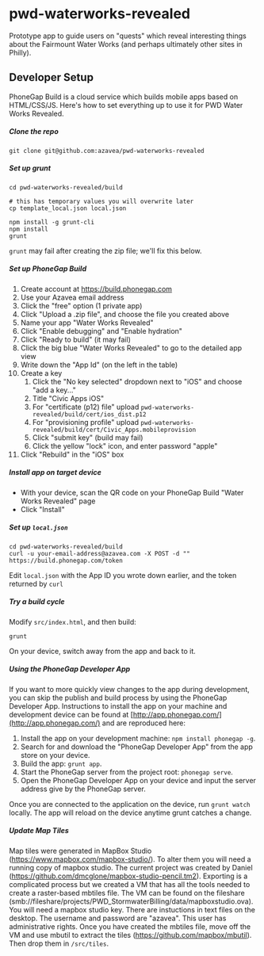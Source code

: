 pwd-waterworks-revealed
=======================

Prototype app to guide users on "quests" which reveal interesting things about the Fairmount Water Works (and perhaps ultimately other sites in Philly).

## Developer Setup

PhoneGap Build is a cloud service which builds mobile apps based on HTML/CSS/JS. Here's how to set everything up to use it for PWD Water Works Revealed.

##### Clone the repo
```shell
git clone git@github.com:azavea/pwd-waterworks-revealed
```

##### Set up grunt
```shell
cd pwd-waterworks-revealed/build

# this has temporary values you will overwrite later
cp template_local.json local.json

npm install -g grunt-cli
npm install
grunt
```
`grunt` may fail after creating the zip file; we'll fix this below.

##### Set up PhoneGap Build
1. Create account at https://build.phonegap.com
1. Use your Azavea email address
1. Click the "free" option (1 private app)
1. Click "Upload a .zip file", and choose the file you created above
1. Name your app "Water Works Revealed"
1. Click "Enable debugging" and "Enable hydration"
1. Click "Ready to build" (it may fail)
1. Click the big blue "Water Works Revealed" to go to the detailed app view
1. Write down the "App Id" (on the left in the table)
1. Create a key
    1. Click the "No key selected" dropdown next to "iOS" and choose "add a key..."
    1. Title "Civic Apps iOS"
    1. For "certificate (p12) file" upload `pwd-waterworks-revealed/build/cert/ios_dist.p12`
    1. For "provisioning profile" upload `pwd-waterworks-revealed/build/cert/Civic_Apps.mobileprovision`
    1. Click "submit key" (build may fail)
    1. Click the yellow "lock" icon, and enter password "apple"
1. Click "Rebuild" in the "iOS" box

##### Install app on target device
* With your device, scan the QR code on your PhoneGap Build "Water Works Revealed" page
* Click "Install"

##### Set up `local.json`
```shell
cd pwd-waterworks-revealed/build
curl -u your-email-address@azavea.com -X POST -d "" https://build.phonegap.com/token
```
Edit `local.json` with the App ID you wrote down earlier, and the token returned by `curl`

##### Try a build cycle
Modify `src/index.html`, and then build:
```shell
grunt
```
On your device, switch away from the app and back to it.

##### Using the PhoneGap Developer App

If you want to more quickly view changes to the app during development, you can skip the publish and build process by using the PhoneGap Developer App. Instructions to install the app on your machine and development device can be found at [http://app.phonegap.com/](http://app.phonegap.com/) and are reproduced here:

1. Install the app on your development machine: `npm install phonegap -g`.
2. Search for and download the "PhoneGap Developer App" from the app store on your device.
3. Build the app: `grunt app`.
4. Start the PhoneGap server from the project root: `phonegap serve`.
5. Open the PhoneGap Developer App on your device and input the server address give by the PhoneGap server.

Once you are connected to the application on the device, run `grunt watch` locally. The app will reload on the device anytime grunt catches a change.

##### Update Map Tiles

Map tiles were generated in MapBox Studio (https://www.mapbox.com/mapbox-studio/).
To alter them you will need a running copy of mapbox studio. The current project was created by Daniel (https://github.com/dmcglone/mapbox-studio-pencil.tm2).
Exporting is a complicated process but we created a VM that has all the tools needed to create a raster-based mbtiles file. The VM can be found on the fileshare (smb://fileshare/projects/PWD_StormwaterBilling/data/mapboxstudio.ova). You will need a mapbox studio key. There are instuctions in text files on the desktop. The username and password are "azavea". This user has administrative rights.
Once you have created the mbtiles file, move off the VM and use mbutil to extract the tiles (https://github.com/mapbox/mbutil). Then drop them in ```/src/tiles```.

